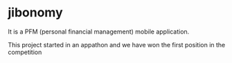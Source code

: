 # jibonomy
It is a PFM (personal financial management) mobile application.

This project started in an appathon and we have won the first position in the competition
